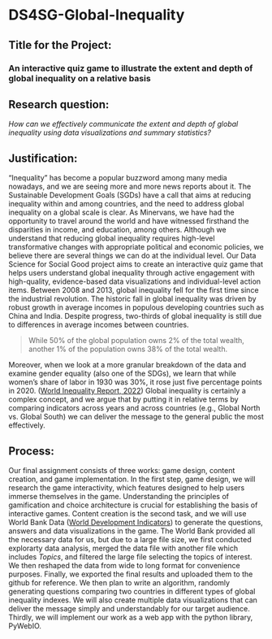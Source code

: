 # DS4SG-Global-Inequality
## Title for the Project:
### An interactive quiz game to illustrate the extent and depth of global inequality on a relative basis
## Research question:
*How can we effectively communicate the extent and depth of global inequality using data visualizations and summary statistics?*
## Justification:
“Inequality” has become a popular buzzword among many media nowadays, and we are seeing more and more news reports about it. The Sustainable Development Goals (SGDs) have a call that aims at reducing inequality within and among countries, and the need to address global inequality on a global scale is clear. As Minervans, we have had the opportunity to travel around the world and have witnessed firsthand the disparities in income, and education, among others. Although we understand that reducing global inequality requires high-level transformative changes with appropriate political and economic policies, we believe there are several things we can do at the individual level. Our Data Science for Social Good project aims to create an interactive quiz game that helps users understand global inequality through active engagement with high-quality, evidence-based data visualizations and individual-level action items. Between 2008 and 2013, global inequality fell for the first time since the industrial revolution. The historic fall in global inequality was driven by robust growth in average incomes in populous developing countries such as China and India. Despite progress, two-thirds of global inequality is still due to differences in average incomes between countries. 

>While 50% of the global population owns 2% of the total wealth, another 1% of the population owns 38% of the total wealth. 

Moreover, when we look at a more granular breakdown of the data and examine gender equality (also one of the SDGs), we learn that while women’s share of labor in 1930 was 30%, it rose just five percentage points in 2020. ([World Inequality Report, 2022](https://wir2022.wid.world/)) Global inequality is certainly a complex concept, and we argue that by putting it in relative terms by comparing indicators across years and across countries (e.g., Global North vs. Global South) we can deliver the message to the general public the most effectively. 

## Process:
Our final assignment consists of three works: game design, content creation, and game implementation. In the first step, game design, we will research the game interactivity, which features designed to help users immerse themselves in the game. Understanding the principles of gamification and choice architecture is crucial for establishing the basis of interactive games. Content creation is the second task, and we will use World Bank Data ([World Development Indicators](https://datacatalog.worldbank.org/search/dataset/0037712/World-Development-Indicators)) to generate the questions, answers and data visualizations in the game. The World Bank provided all the necessary data for us, but due to a large file size, we first conducted explorarty data analysis, merged the data file with another file which includes *Topics*, and filtered the large file selecting the topics of interest. We then reshaped the data from wide to long format for convenience purposes. Finally, we exported the final results and uploaded them to the github for reference. We then plan to write an algorithm, randomly generating questions comparing two countries in different types of global inequality indexes. We will also create multiple data visualizations that can deliver the message simply and understandably for our target audience. Thirdly, we will implement our work as a web app with the python library, PyWebIO. 

